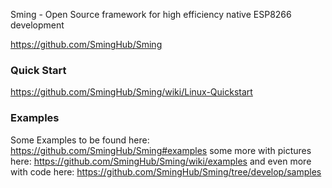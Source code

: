 Sming - Open Source framework for high efficiency native ESP8266 development

<https://github.com/SmingHub/Sming>

### Quick Start

<https://github.com/SmingHub/Sming/wiki/Linux-Quickstart>

### Examples

Some Examples to be found here:
<https://github.com/SmingHub/Sming#examples>
some more with pictures here:
<https://github.com/SmingHub/Sming/wiki/examples>
and even more with code here:
<https://github.com/SmingHub/Sming/tree/develop/samples>
